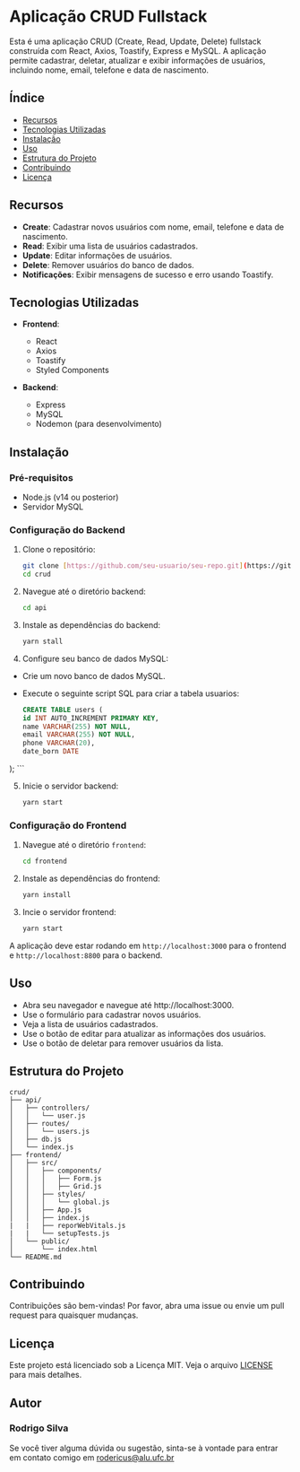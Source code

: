 # Aplicação CRUD Fullstack
Esta é uma aplicação CRUD (Create, Read, Update, Delete) fullstack construída com React, Axios, Toastify, Express e MySQL. A aplicação permite cadastrar, deletar, atualizar e exibir informações de usuários, incluindo nome, email, telefone e data de nascimento.

## Índice

- [Recursos](#recursos)
- [Tecnologias Utilizadas](#tecnologias-utilizadas)
- [Instalação](#instalação)
- [Uso](#uso)
- [Estrutura do Projeto](#estrutura-do-projeto)
- [Contribuindo](#contribuindo)
- [Licença](#licença)

## Recursos

- **Create**: Cadastrar novos usuários com nome, email, telefone e data de nascimento.
- **Read**: Exibir uma lista de usuários cadastrados.
- **Update**: Editar informações de usuários.
- **Delete**: Remover usuários do banco de dados.
- **Notificações**: Exibir mensagens de sucesso e erro usando Toastify.

## Tecnologias Utilizadas

- **Frontend**:
  - React
  - Axios
  - Toastify
  - Styled Components

- **Backend**:
  - Express
  - MySQL
  - Nodemon (para desenvolvimento)

## Instalação

### Pré-requisitos

- Node.js (v14 ou posterior)
- Servidor MySQL

### Configuração do Backend

1. Clone o repositório:

   ```bash
   git clone [https://github.com/seu-usuario/seu-repo.git](https://github.com/rodericussilva/fullstack-crud-react.git)
   cd crud
    ```
2. Navegue até o diretório backend:
   ```bash
   cd api
   ```
3. Instale as dependências do backend:
   ```bash
   yarn stall
   ```
4. Configure seu banco de dados MySQL:
- Crie um novo banco de dados MySQL.

- Execute o seguinte script SQL para criar a tabela usuarios:
  ```sql
  CREATE TABLE users (
  id INT AUTO_INCREMENT PRIMARY KEY,
  name VARCHAR(255) NOT NULL,
  email VARCHAR(255) NOT NULL,
  phone VARCHAR(20),
  date_born DATE
); ```

5. Inicie o servidor backend:
   ```bash
   yarn start
   ```

### Configuração do Frontend

1. Navegue até o diretório `frontend`:
   ```bash
   cd frontend
   ```

2. Instale as dependências do frontend:
   ```bash
   yarn install
   ```
3. Incie o servidor frontend:
    ```bash
    yarn start
    ```
A aplicação deve estar rodando em `http://localhost:3000` para o frontend e `http://localhost:8800` para o backend.

## Uso
- Abra seu navegador e navegue até http://localhost:3000.
- Use o formulário para cadastrar novos usuários.
- Veja a lista de usuários cadastrados.
- Use o botão de editar para atualizar as informações dos usuários.
- Use o botão de deletar para remover usuários da lista.

## Estrutura do Projeto
```plaintext
crud/
├── api/
│   ├── controllers/
│   │   └── user.js
│   ├── routes/
│   │   └── users.js
│   ├── db.js
│   └── index.js
├── frontend/
│   ├── src/
│   │   ├── components/
│   │   │   ├── Form.js
│   │   │   ├── Grid.js
│   │   ├── styles/
│   │   │   └── global.js
│   │   ├── App.js
│   │   ├── index.js
|   |   ├── reporWebVitals.js
|   |   └── setupTests.js
│   └── public/
│       └── index.html
└── README.md
```

## Contribuindo

Contribuições são bem-vindas! Por favor, abra uma issue ou envie um pull request para quaisquer mudanças.

## Licença
Este projeto está licenciado sob a Licença MIT. Veja o arquivo [LICENSE](./LICENSE) para mais detalhes.

## Autor

### Rodrigo Silva

Se você tiver alguma dúvida ou sugestão, sinta-se à vontade para entrar em contato comigo em rodericus@alu.ufc.br
